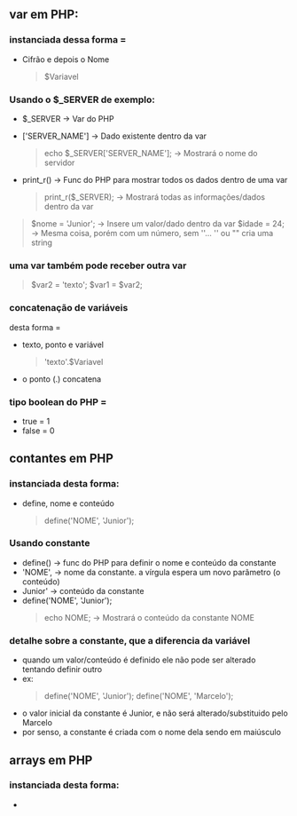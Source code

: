 ## var em PHP:

### instanciada dessa forma =
- Cifrão e depois o Nome 
	> $Variavel

### Usando o $_SERVER de exemplo:

- $_SERVER -> Var do PHP
- ['SERVER_NAME'] -> Dado existente dentro da var
	> echo $_SERVER['SERVER_NAME']; -> Mostrará o nome do servidor

- print_r() -> Func do PHP para mostrar todos os dados dentro de uma var
	> print_r($_SERVER); -> Mostrará todas as informações/dados dentro da var

> $nome = 'Junior'; -> Insere um valor/dado dentro da var
> $idade = 24; -> Mesma coisa, porém com um número, sem ''... '' ou "" cria uma string

### uma var também pode receber outra var

> $var2 = 'texto';
> $var1 = $var2;

### concatenação de variáveis
desta forma =
- texto, ponto e variável
	> 'texto'.$Variavel
- o ponto (.) concatena

### tipo boolean do PHP =
- true = 1
- false = 0

## contantes em PHP

### instanciada desta forma:
- define, nome e conteúdo
	> define('NOME', 'Junior');

### Usando constante
- define() -> func do PHP para definir o nome e conteúdo da constante
- 'NOME', -> nome da constante. a vírgula espera um novo parâmetro (o conteúdo)
-  Junior' -> conteúdo da constante
-  define('NOME', 'Junior');
	> echo NOME; -> Mostrará o conteúdo da constante NOME

### detalhe sobre a constante, que a diferencia da variável
- quando um valor/conteúdo é definido ele não pode ser alterado tentando definir outro
- ex:
	> define('NOME', 'Junior');
 	> define('NOME', 'Marcelo');
- o valor inicial da constante é Junior, e não será alterado/substituido pelo Marcelo
- por senso, a constante é criada com o nome dela sendo em maiúsculo

## arrays em PHP

### instanciada desta forma:
- 
	> 

